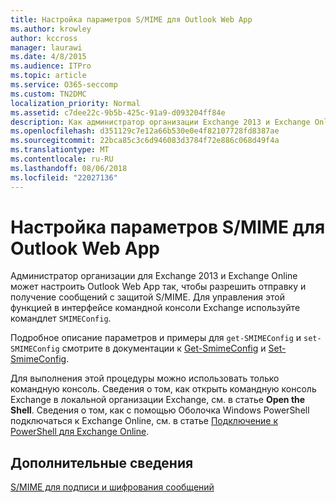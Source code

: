 ```yaml
---
title: Настройка параметров S/MIME для Outlook Web App
ms.author: krowley
author: kccross
manager: laurawi
ms.date: 4/8/2015
ms.audience: ITPro
ms.topic: article
ms.service: O365-seccomp
ms.custom: TN2DMC
localization_priority: Normal
ms.assetid: c7dee22c-9b5b-425c-91a9-d093204ff84e
description: Как администратор организации Exchange 2013 и Exchange Online можно настроить Outlook Web App, чтобы разрешить отправки и получения сообщений S/MIME-защищенного. Командлет SMIMEConfig используется для управления этой функции через интерфейс командной консоли Exchange.
ms.openlocfilehash: d351129c7e12a66b530e0e4f82107728fd8387ae
ms.sourcegitcommit: 22bca85c3c6d946083d3784f72e886c068d49f4a
ms.translationtype: MT
ms.contentlocale: ru-RU
ms.lasthandoff: 08/06/2018
ms.locfileid: "22027136"
---
```

# <a name="configure-smime-settings-for-outlook-web-app"></a>Настройка параметров S/MIME для Outlook Web App

Администратор организации для Exchange 2013 и Exchange Online может настроить Outlook Web App так, чтобы разрешить отправку и получение сообщений с защитой S/MIME. Для управления этой функцией в интерфейсе командной консоли Exchange используйте командлет  `SMIMEConfig`. 
  
Подробное описание параметров и примеры для  `get-SMIMEConfig` и  `set-SMIMEConfig` смотрите в документации к [Get-SmimeConfig](http://technet.microsoft.com/library/4b29fa89-0840-4fe9-8885-019fcef2e02b.aspx) и [Set-SmimeConfig](http://technet.microsoft.com/library/de357ce0-8143-4c36-8032-026292fc63f0.aspx). 
  
Для выполнения этой процедуры можно использовать только командную консоль. Сведения о том, как открыть командную консоль Exchange в локальной организации Exchange, см. в статье **Open the Shell**. Сведения о том, как с помощью Оболочка Windows PowerShell подключаться к Exchange Online, см. в статье [Подключение к PowerShell для Exchange Online](https://go.microsoft.com/fwlink/p/?linkid=396554).
  
## <a name="for-more-information"></a>Дополнительные сведения

[S/MIME для подписи и шифрования сообщений](s-mime-for-message-signing-and-encryption.md)
  

